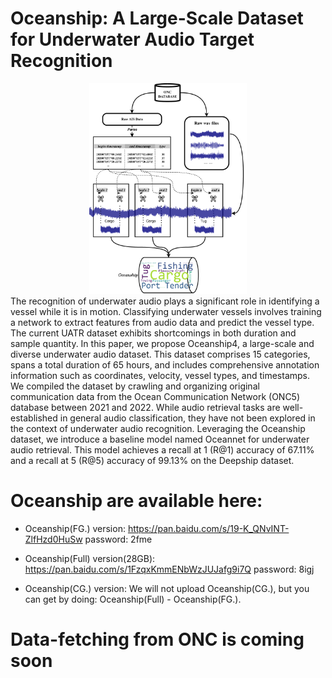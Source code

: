 # Oceanship: A Large-Scale Dataset for Underwater Audio Target Recognition
<!-- ![oceanship](.\fig\datafetch.png)
 -->

<div style="text-align: center;">
  <img src="./fig/datafetch.png" alt="oceanship" width="50%">
</div>
The recognition of underwater audio plays a significant role
in identifying a vessel while it is in motion. Classifying underwater vessels involves training a network to extract features from audio data and
predict the vessel type. The current UATR dataset exhibits shortcomings in both duration and sample quantity. In this paper, we propose
Oceanship4, a large-scale and diverse underwater audio dataset. This
dataset comprises 15 categories, spans a total duration of 65 hours, and
includes comprehensive annotation information such as coordinates, velocity, vessel types, and timestamps. We compiled the dataset by crawling
and organizing original communication data from the Ocean Communication Network (ONC5) database between 2021 and 2022. While audio
retrieval tasks are well-established in general audio classification, they
have not been explored in the context of underwater audio recognition.
Leveraging the Oceanship dataset, we introduce a baseline model named
Oceannet for underwater audio retrieval. This model achieves a recall at
1 (R@1) accuracy of 67.11% and a recall at 5 (R@5) accuracy of 99.13%
on the Deepship dataset.

# Oceanship are available here:
- Oceanship(FG.) version: https://pan.baidu.com/s/19-K_QNvINT-ZlfHzd0HuSw password: 2fme 

- Oceanship(Full) version(28GB): https://pan.baidu.com/s/1FzqxKmmENbWzJUJafg9i7Q password: 8igj 

- Oceanship(CG.) version: We will not upload Oceanship(CG.), but you can get by doing: Oceanship(Full) - Oceanship(FG.).

# Data-fetching from ONC is coming soon

